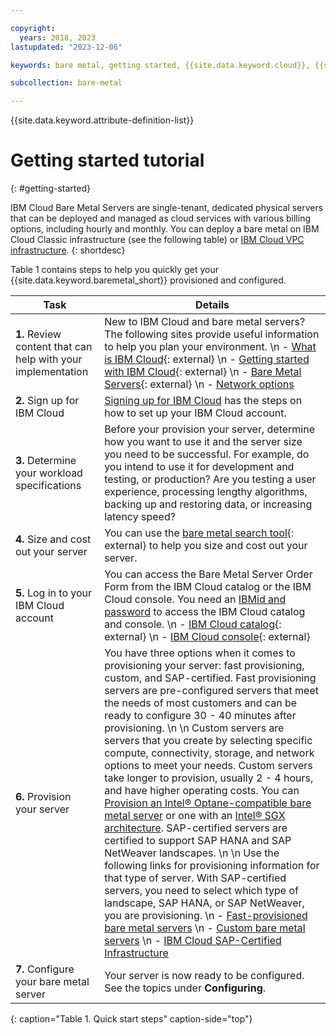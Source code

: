 ```yaml
---

copyright:
  years: 2018, 2023
lastupdated: "2023-12-06"

keywords: bare metal, getting started, {{site.data.keyword.cloud}}, {{site.data.keyword.cloud_notm}}

subcollection: bare-metal

---
```


{{site.data.keyword.attribute-definition-list}}

# Getting started tutorial
{: #getting-started}

IBM Cloud Bare Metal Servers are single-tenant, dedicated physical servers that can be deployed and managed as cloud services with various billing options, including hourly and monthly. You can deploy a bare metal on IBM Cloud Classic infrastructure (see the following table) or [IBM Cloud VPC infrastructure](/docs/vpc?topic=vpc-about-bare-metal-servers).
{: shortdesc}

Table 1 contains steps to help you quickly get your {{site.data.keyword.baremetal_short}} provisioned and configured.

| Task | Details |
|------|------|
| **1.** Review content that can help with your implementation | New to IBM Cloud and bare metal servers? The following sites provide useful information to help you plan your environment.  \n - [What is IBM Cloud](https://www.ibm.com/cloud){: external}  \n - [Getting started with IBM Cloud](https://ibm.com/cloud/get-started){: external}  \n - [Bare Metal Servers](https://www.ibm.com/cloud/bare-metal-servers){: external}  \n - [Network options](/docs/bare-metal?topic=bare-metal-network-options) |
| **2.** Sign up for IBM Cloud | [Signing up for IBM Cloud](/docs/account?topic=account-signup#signing-up-for-ibm-cloud) has the steps on how to set up your IBM Cloud account. |
| **3.** Determine your workload specifications | Before your provision your server, determine how you want to use it and the server size you need to be successful. For example, do you intend to use it for development and testing, or production? Are you testing a user experience, processing lengthy algorithms, backing up and restoring data, or increasing latency speed? |
| **4.** Size and cost out your server | You can use the [bare metal search tool](https://cloud.ibm.com/gen1/infrastructure/provision/bm){: external} to help you size and cost out your server. |
| **5.** Log in to your IBM Cloud account | You can access the Bare Metal Server Order Form from the IBM Cloud catalog or the IBM Cloud console. You need an [IBMid and password](/docs/account?topic=account-account-getting-started#getting-started) to access the IBM Cloud catalog and console.  \n - [IBM Cloud catalog](https://cloud.ibm.com/catalog){: external}  \n - [IBM Cloud console](https://cloud.ibm.com/){: external}
| **6.** Provision your server | You have three options when it comes to provisioning your server: fast provisioning, custom, and SAP-certified. Fast provisioning servers are pre-configured servers that meet the needs of most customers and can be ready to configure 30 - 40 minutes after provisioning.  \n  \n Custom servers are servers that you create by selecting specific compute, connectivity, storage, and network options to meet your needs. Custom servers take longer to provision, usually 2 - 4 hours, and have higher operating costs. You can [Provision an Intel&reg; Optane-compatible bare metal server](/docs/bare-metal?topic=bare-metal-bm-provision-optane-server) or one with an [Intel&reg; SGX architecture](/docs/bare-metal?topic=bare-metal-bm-server-provision-sgx). SAP-certified servers are certified to support SAP HANA and SAP NetWeaver landscapes.  \n  \n Use the following links for provisioning information for that type of server. With SAP-certified servers, you need to select which type of landscape, SAP HANA, or SAP NetWeaver, you are provisioning.  \n - [Fast-provisioned bare metal servers](/docs/bare-metal?topic=bare-metal-bm-select-popular-servers)  \n - [Custom bare metal servers](/docs/bare-metal?topic=bare-metal-ordering-baremetal-server)  \n - [IBM Cloud SAP-Certified Infrastructure](/docs/bare-metal?topic=bare-metal-sap-cert-infrastructure) |
| **7.** Configure your bare metal server | Your server is now ready to be configured. See the topics under **Configuring**. |
{: caption="Table 1. Quick start steps" caption-side="top"}
